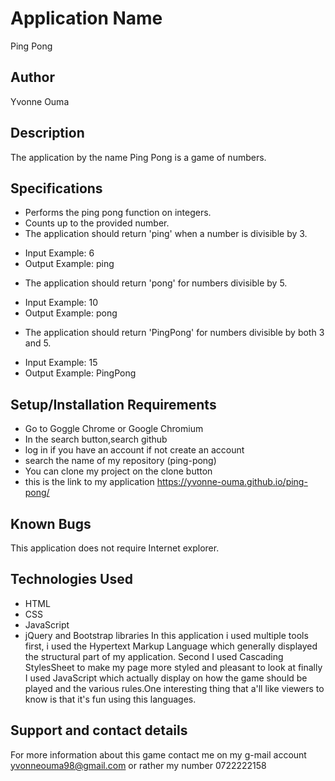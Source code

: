 # Application Name
Ping Pong
## Author
Yvonne Ouma
## Description
The application by the name Ping Pong is a game of numbers.
## Specifications
- Performs the ping pong function on integers.
- Counts up to the provided number.
- The application should return 'ping' when a number is divisible by 3.
* Input Example: 6
* Output Example: ping
- The application should return 'pong' for numbers divisible by 5.
* Input Example: 10
* Output Example: pong
- The application should return 'PingPong' for numbers divisible by both 3 and 5.
* Input Example: 15
* Output Example: PingPong

## Setup/Installation Requirements
* Go to Goggle Chrome or Google Chromium
* In the search button,search github
* log in if you have an account if not create an account
* search the name of my repository (ping-pong)
* You can clone my project on the clone button
* this is the link to my application https://yvonne-ouma.github.io/ping-pong/
## Known Bugs
This application does not require Internet explorer.
## Technologies Used
* HTML
* CSS
* JavaScript
* jQuery and Bootstrap libraries
In this application i used multiple tools first, i used the Hypertext Markup Language which generally displayed the structural part of my application. Second I used Cascading StylesSheet to make my page more styled and pleasant to look at finally I used JavaScript which actually display on how the game should be played and the various rules.One interesting thing that a'll like viewers to know is that it's fun using this languages.
## Support and contact details
For more information about this game contact me on my g-mail account yvonneouma98@gmail.com or rather my number 0722222158
